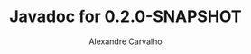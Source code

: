 ---
title: Javadoc for 0.2.0-SNAPSHOT
author: Alexandre Carvalho
menu_title: 0.2.0-SNAPSHOT
category: javadoc_docs
layout: iframe
iframe_url: /docs/0.2.0-SNAPSHOT/site/apidocs/index.html
order: 2
---